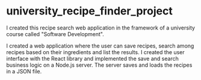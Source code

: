 # university_recipe_finder_project
I created this recipe search web application in the framework of a university course called "Software Development".

I created a web application where the user can save recipes, search among recipes based on their ingredients and list the results. 
I created the user interface with the React library and implemented the save and search business logic on a Node.js server. 
The server saves and loads the recipes in a JSON file.
